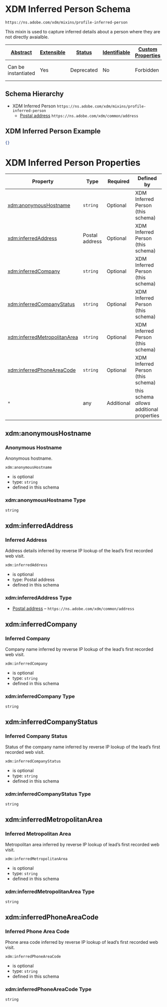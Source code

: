 
# XDM Inferred Person Schema

```
https://ns.adobe.com/xdm/mixins/profile-inferred-person
```

This mixin is used to capture inferred details about a person where they are not directly avaialble.

| [Abstract](../../../abstract.md) | [Extensible](../../../extensions.md) | [Status](../../../status.md) | [Identifiable](../../../id.md) | [Custom Properties](../../../extensions.md) | [Additional Properties](../../../extensions.md) | Defined In |
|----------------------------------|--------------------------------------|------------------------------|--------------------------------|---------------------------------------------|-------------------------------------------------|------------|
| Can be instantiated | Yes | Deprecated | No | Forbidden | Permitted | [fieldgroups/profile/profile-inferred-person.schema.json](fieldgroups/profile/profile-inferred-person.schema.json) |
## Schema Hierarchy

* XDM Inferred Person `https://ns.adobe.com/xdm/mixins/profile-inferred-person`
  * [Postal address](../../datatypes/demographic/address.schema.md) `https://ns.adobe.com/xdm/common/address`


## XDM Inferred Person Example
```json
{}
```

# XDM Inferred Person Properties

| Property | Type | Required | Defined by |
|----------|------|----------|------------|
| [xdm:anonymousHostname](#xdmanonymoushostname) | `string` | Optional | XDM Inferred Person (this schema) |
| [xdm:inferredAddress](#xdminferredaddress) | Postal address | Optional | XDM Inferred Person (this schema) |
| [xdm:inferredCompany](#xdminferredcompany) | `string` | Optional | XDM Inferred Person (this schema) |
| [xdm:inferredCompanyStatus](#xdminferredcompanystatus) | `string` | Optional | XDM Inferred Person (this schema) |
| [xdm:inferredMetropolitanArea](#xdminferredmetropolitanarea) | `string` | Optional | XDM Inferred Person (this schema) |
| [xdm:inferredPhoneAreaCode](#xdminferredphoneareacode) | `string` | Optional | XDM Inferred Person (this schema) |
| `*` | any | Additional | this schema *allows* additional properties |

## xdm:anonymousHostname
### Anonymous Hostname

Anonymous hostname.

`xdm:anonymousHostname`
* is optional
* type: `string`
* defined in this schema

### xdm:anonymousHostname Type


`string`






## xdm:inferredAddress
### Inferred Address

Address details inferred by reverse IP lookup of the lead’s first recorded web visit.

`xdm:inferredAddress`
* is optional
* type: Postal address
* defined in this schema

### xdm:inferredAddress Type


* [Postal address](../../datatypes/demographic/address.schema.md) – `https://ns.adobe.com/xdm/common/address`





## xdm:inferredCompany
### Inferred Company

Company name inferred by reverse IP lookup of the lead’s first recorded web visit.

`xdm:inferredCompany`
* is optional
* type: `string`
* defined in this schema

### xdm:inferredCompany Type


`string`






## xdm:inferredCompanyStatus
### Inferred Company Status

Status of the company name inferred by reverse IP lookup of the lead’s first recorded web visit.

`xdm:inferredCompanyStatus`
* is optional
* type: `string`
* defined in this schema

### xdm:inferredCompanyStatus Type


`string`






## xdm:inferredMetropolitanArea
### Inferred Metropolitan Area

Metropolitan area inferred by reverse IP lookup of lead’s first recorded web visit.

`xdm:inferredMetropolitanArea`
* is optional
* type: `string`
* defined in this schema

### xdm:inferredMetropolitanArea Type


`string`






## xdm:inferredPhoneAreaCode
### Inferred Phone Area Code

Phone area code inferred by reverse IP lookup of lead’s first recorded web visit.

`xdm:inferredPhoneAreaCode`
* is optional
* type: `string`
* defined in this schema

### xdm:inferredPhoneAreaCode Type


`string`





